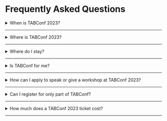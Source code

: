 # Frequently Asked Questions

<details>
<summary>When is TABConf 2023?</summary>
September 6th - 9th 2023
</details>

*** 

<details>
<summary>Where is TABConf 2023?</summary>
[Omni Atlanta Hotel at CNN Center](https://www.omnihotels.com/hotels/atlanta-cnn-center), [Google Maps](https://goo.gl/maps/9inaGaCqc8gRjWLi8)
</details>

*** 

<details>
<summary>Where do I stay?</summary>
- The best place to stay is at the Omni Atlanta Hotel At CNN Center. 
- You can book your room and get a [special rate here](https://www.omnihotels.com/hotels/atlanta-cnn-center/meetings/tabconf-2023-annual-convention-09052023)
- Staying at the hotel will drastically reduce transportation logistics for you since the conference happens in the hotel. 
- Booking a room at the Omni helps the conference by filling the room block we are contractually obligated to fill or pay. 
</details>

*** 

<details>
<summary>Is TABConf for me?</summary>
- If you are interested in learning more about Bitcoin and its inner workings, then yes, TABConf is for you. 
- TABConf is more technical, but there is space for everyone to learn from each other.
</details>

*** 

<details>
<summary>How can I apply to speak or give a workshop at TABConf 2023?</summary>
- You can open a [Github issue here](https://github.com/TABConf/2023.tabconf.com/issues) to apply for a speaker or workshop slot.
- If your submission is selected for one of the villages or mainstage, it will be added to the [TABConf 2023 Schedule](https://github.com/orgs/TABConf/projects/1)
</details>

*** 

<details>
<summary>Can I register for only part of TABConf?</summary>
- No, tickets grant you access to the entire conference and its events.
- TABConf only has 1 type of ticket; there are no VIP or whale tickets. 
- The ticket also gives you access to the TABConf official after-party. 
</details>

*** 

<details>
<summary>How much does a TABConf 2023 ticket cost?</summary>
Tickets started at $69.420 in November 2022 and are now selling for $121.00. Buy yours before the price goes up. 
</details>

*** 
